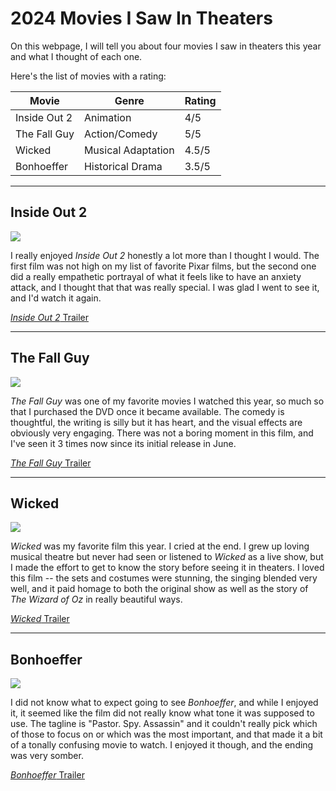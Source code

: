 # 2024 Movies I Saw In Theaters

On this webpage, I will tell you about four movies I saw in theaters this year and what I thought of each one.

Here's the list of movies with a rating:

| Movie | Genre | Rating |
|----------|----------|----------|
| Inside Out 2 | Animation | 4/5 |
| The Fall Guy | Action/Comedy | 5/5 |
| Wicked | Musical Adaptation | 4.5/5 |
| Bonhoeffer | Historical Drama | 3.5/5 |

---

## Inside Out 2
![](/images/insideout.jpeg)

I really enjoyed _Inside Out 2_ honestly a lot more than I thought I would. The first film was not high on my list of favorite Pixar films, but the second one did a really empathetic portrayal of what it feels like to have an anxiety attack, and I thought that that was really special. I was glad I went to see it, and I'd watch it again.

[_Inside Out 2_ Trailer](https://www.youtube.com/watch?v=LEjhY15eCx0)

---

## The Fall Guy
![](/images/fallguy.jpg)

_The Fall Guy_ was one of my favorite movies I watched this year, so much so that I purchased the DVD once it became available. The comedy is thoughtful, the writing is silly but it has heart, and the visual effects are obviously very engaging. There was not a boring moment in this film, and I've seen it 3 times now since its initial release in June.

[_The Fall Guy_ Trailer](https://www.youtube.com/watch?v=j7jPnwVGdZ8)

---

## Wicked
![](/images/wicked.jpeg)

_Wicked_ was my favorite film this year. I cried at the end. I grew up loving musical theatre but never had seen or listened to _Wicked_ as a live show, but I made the effort to get to know the story before seeing it in theaters. I loved this film -- the sets and costumes were stunning, the singing blended very well, and it paid homage to both the original show as well as the story of _The Wizard of Oz_ in really beautiful ways.

[_Wicked_ Trailer](https://www.youtube.com/watch?v=6COmYeLsz4c)

---

## Bonhoeffer
![](/images/bonhoeffer.jpg)

I did not know what to expect going to see _Bonhoeffer_, and while I enjoyed it, it seemed like the film did not really know what tone it was supposed to use. The tagline is "Pastor. Spy. Assassin" and it couldn't really pick which of those to focus on or which was the most important, and that made it a bit of a tonally confusing movie to watch. I enjoyed it though, and the ending was very somber.

[_Bonhoeffer_ Trailer](https://www.youtube.com/watch?v=WZM90izJ8sI)
